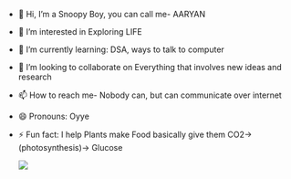 - 👋 Hi, I’m a Snoopy Boy, you can call me- AARYAN 
- 👀 I’m interested in Exploring LIFE
- 🌱 I’m currently learning: DSA, ways to talk to computer
- 💞️ I’m looking to collaborate on Everything that involves new ideas and research
- 📫 How to reach me- Nobody can, but can communicate over internet
- 😄 Pronouns: Oyye
- ⚡ Fun fact: I help Plants make Food 
                                      basically give them CO2-> (photosynthesis)-> Glucose

  <img src="https://cdn.dribbble.com/userupload/11564851/file/original-765ffbce07dd5a679f0ce0d416ccb1d1.gif" />

<!---
IRONalways17/IRONalways17 is a ✨ special ✨ repository because its `README.md` (this file) appears on your GitHub profile.
You can click the Preview link to take a look at your changes.
--->
